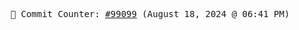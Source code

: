 <p align="center">
    <samp>
        📮 Commit Counter: <a href="https://github.com/Javascript-void0/Javascript-void0/commits/main">#99099</a> (August 18, 2024 @ 06:41 PM)
    </samp>
</p>